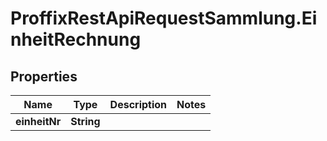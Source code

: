 # ProffixRestApiRequestSammlung.EinheitRechnung

## Properties
Name | Type | Description | Notes
------------ | ------------- | ------------- | -------------
**einheitNr** | **String** |  | 


